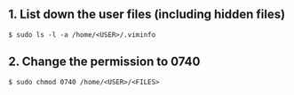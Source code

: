 ## 1. List down the user files (including hidden files)
    $ sudo ls -l -a /home/<USER>/.viminfo

## 2. Change the permission to 0740
    $ sudo chmod 0740 /home/<USER>/<FILES>
